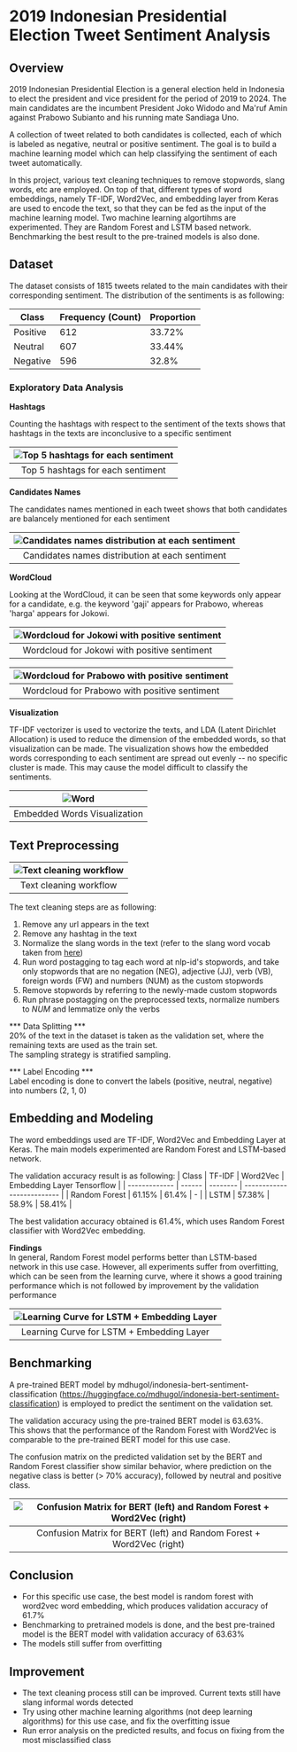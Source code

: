 # 2019 Indonesian Presidential Election Tweet Sentiment Analysis


## Overview

2019 Indonesian Presidential Election is a general election held in Indonesia to elect the president and vice president for the period of 2019 to 2024. The main candidates are the incumbent President Joko Widodo and Ma'ruf Amin against Prabowo Subianto and his running mate Sandiaga Uno.  

A collection of tweet related to both candidates is collected, each of which is labeled as negative, neutral or positive sentiment. The goal is to build a machine learning model which can help classifying the sentiment of each tweet automatically.

In this project, various text cleaning techniques to remove stopwords, slang words, etc are employed. On top of that, different types of word embeddings, namely TF-IDF, Word2Vec, and embedding layer from Keras are used to encode the text, so that they can be fed as the input of the machine learning model.
Two machine learning algortihms are experimented. They are Random Forest and LSTM based network. Benchmarking the best result to the pre-trained models is also done.


## Dataset

The dataset consists of 1815 tweets related to the main candidates with their corresponding sentiment.
The distribution of the sentiments is as following:

| Class      | Frequency (Count) | Proportion |
| ---------- | ----------------- | ---------- |
| Positive   | 612               | 33.72%     |
| Neutral    | 607               | 33.44%     | 
| Negative   | 596               | 32.8%      | 


### Exploratory Data Analysis

**Hashtags**

Counting the hashtags with respect to the sentiment of the texts shows that hashtags in the texts are inconclusive to a specific sentiment

| ![Top 5 hashtags for each sentiment](https://github.com/RobyKoeswojo/Indonesia-AI/blob/sentiment_analysis/Sentiment-Analysis/images/hasthags_exploration.PNG?raw=true) |
|:--:| 
| Top 5 hashtags for each sentiment |


**Candidates Names**  

The candidates names mentioned in each tweet shows that both candidates are balancely mentioned for each sentiment

| ![Candidates names distribution at each sentiment](https://github.com/RobyKoeswojo/Indonesia-AI/blob/sentiment_analysis/Sentiment-Analysis/images/president_names_exploration.PNG?raw=true) |
|:--:| 
| Candidates names distribution at each sentiment |


**WordCloud**

Looking at the WordCloud, it can be seen that some keywords only appear for a candidate, e.g. the keyword 'gaji' appears for Prabowo, whereas 'harga' appears for Jokowi.


| ![Wordcloud for Jokowi with positive sentiment](https://github.com/RobyKoeswojo/Indonesia-AI/blob/sentiment_analysis/Sentiment-Analysis/images/wordcloud_jokowi_positif.png?raw=true) |
|:--:| 
| Wordcloud for Jokowi with positive sentiment |

| ![Wordcloud for Prabowo with positive sentiment](https://github.com/RobyKoeswojo/Indonesia-AI/blob/sentiment_analysis/Sentiment-Analysis/images/wordcloud_prabowo_positif.png?raw=true) |
|:--:| 
| Wordcloud for Prabowo with positive sentiment |


**Visualization**

TF-IDF vectorizer is used to vectorize the texts, and LDA (Latent Dirichlet Allocation) is used to reduce the dimension of the embedded words, so that visualization can be made.
The visualization shows how the embedded words corresponding to each sentiment are spread out evenly -- no specific cluster is made. This may cause the model difficult to classify the sentiments.  

| ![Word ](https://github.com/RobyKoeswojo/Indonesia-AI/blob/sentiment_analysis/Sentiment-Analysis/images/word_projection.png?raw=true) |
|:--:| 
| Embedded Words Visualization |



## Text Preprocessing

| ![Text cleaning workflow](https://github.com/RobyKoeswojo/Indonesia-AI/blob/sentiment_analysis/Sentiment-Analysis/images/text_cleaning.PNG) |
|:--:| 
| Text cleaning workflow |


The text cleaning steps are as following:
1. Remove any url appears in the text
2. Remove any hashtag in the text
3. Normalize the slang words in the text (refer to the slang word vocab taken from [here](https://github.com/nasalsabila/kamus-alay/blob/master/colloquial-indonesian-lexicon.csv))
4. Run word postagging to tag each word at nlp-id's stopwords, and take only stopwords that are no negation (NEG), adjective (JJ), verb (VB), foreign words (FW) and numbers (NUM) as the custom stopwords
5. Remove stopwords by referring to the newly-made custom stopwords
6. Run phrase postagging on the preprocessed texts, normalize numbers to *NUM* and lemmatize only the verbs


*** Data Splitting ***  
20% of the text in the dataset is taken as the validation set, where the remaining texts are used as the train set.  
The sampling strategy is stratified sampling.


*** Label Encoding ***  
Label encoding is done to convert the labels (positive, neutral, negative) into numbers (2, 1, 0)


## Embedding and Modeling

The word embeddings used are TF-IDF, Word2Vec and Embedding Layer at Keras.
The main models experimented are Random Forest and LSTM-based network.   

The validation accuracy result is as following:
| Class         | TF-IDF | Word2Vec | Embedding Layer Tensorflow |
| ------------- | ------ | -------- | -------------------------- |
| Random Forest | 61.15% |  61.4%   |             -              |
| LSTM          | 57.38% |  58.9%   |          58.41%            |

The best validation accuracy obtained is 61.4%, which uses Random Forest classifier with Word2Vec embedding.


**Findings**  
In general, Random Forest model performs better than LSTM-based network in this use case. 
However, all experiments suffer from overfitting, which can be seen from the learning curve, where it shows a good training performance which is not followed by improvement by the validation performance

   
| ![Learning Curve for LSTM + Embedding Layer](https://github.com/RobyKoeswojo/Indonesia-AI/blob/sentiment_analysis/Sentiment-Analysis/images/lstm_embedding_learning_curve.png?raw=true) |
|:--:| 
| Learning Curve for LSTM + Embedding Layer |


## Benchmarking

A pre-trained BERT model by mdhugol/indonesia-bert-sentiment-classification (https://huggingface.co/mdhugol/indonesia-bert-sentiment-classification) is employed to predict the sentiment on the validation set.

The validation accuracy using the pre-trained BERT model is 63.63%.  
This shows that the performance of the Random Forest with Word2Vec is comparable to the pre-trained BERT model for this use case.

The confusion matrix on the predicted validation set by the BERT and Random Forest classifier show similar behavior, where prediction on the negative class is better (> 70% accuracy), followed by neutral and positive class.

| ![Confusion Matrix for BERT (left) and Random Forest + Word2Vec (right)](https://github.com/RobyKoeswojo/Indonesia-AI/blob/sentiment_analysis/Sentiment-Analysis/images/cm_bert_rfw2v.PNG) |
|:--:| 
| Confusion Matrix for BERT (left) and Random Forest + Word2Vec (right) |

## Conclusion
- For this specific use case, the best model is random forest with word2vec word embedding, which produces validation accuracy of 61.7%
- Benchmarking to pretrained models is done, and the best pre-trained model is the BERT model with validation accuracy of 63.63%
- The models still suffer from overfitting

## Improvement
- The text cleaning process still can be improved. Current texts still have slang informal words detected
- Try using other machine learning algorithms (not deep learning algorithms) for this use case, and fix the overfitting issue
- Run error analysis on the predicted results, and focus on fixing from the most misclassified class

